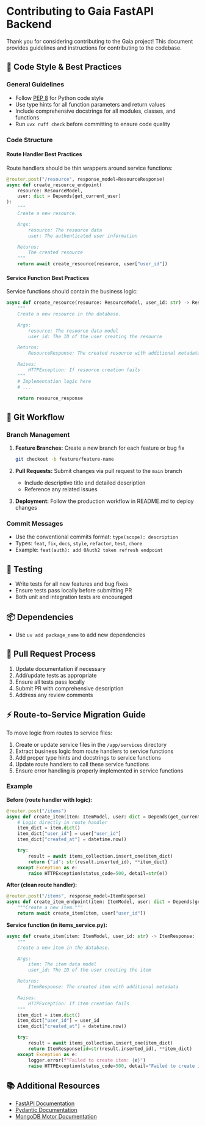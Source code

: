 # Contributing to Gaia FastAPI Backend

Thank you for considering contributing to the Gaia project! This document provides guidelines and instructions for contributing to the codebase.

## 📝 Code Style & Best Practices

### General Guidelines

- Follow [PEP 8](https://peps.python.org/pep-0008/) for Python code style
- Use type hints for all function parameters and return values
- Include comprehensive docstrings for all modules, classes, and functions
- Run `uvx ruff check` before committing to ensure code quality

### Code Structure

#### Route Handler Best Practices

Route handlers should be thin wrappers around service functions:

```python
@router.post("/resource", response_model=ResourceResponse)
async def create_resource_endpoint(
    resource: ResourceModel,
    user: dict = Depends(get_current_user)
):
    """
    Create a new resource.

    Args:
        resource: The resource data
        user: The authenticated user information

    Returns:
        The created resource
    """
    return await create_resource(resource, user["user_id"])
```

#### Service Function Best Practices

Service functions should contain the business logic:

```python
async def create_resource(resource: ResourceModel, user_id: str) -> ResourceResponse:
    """
    Create a new resource in the database.

    Args:
        resource: The resource data model
        user_id: The ID of the user creating the resource

    Returns:
        ResourceResponse: The created resource with additional metadata

    Raises:
        HTTPException: If resource creation fails
    """
    # Implementation logic here
    # ...

    return resource_response
```

## 🌿 Git Workflow

### Branch Management

1. **Feature Branches:** Create a new branch for each feature or bug fix

   ```sh
   git checkout -b feature/feature-name
   ```

2. **Pull Requests:** Submit changes via pull request to the `main` branch

   - Include descriptive title and detailed description
   - Reference any related issues

3. **Deployment:** Follow the production workflow in README.md to deploy changes

### Commit Messages

- Use the conventional commits format: `type(scope): description`
- Types: `feat`, `fix`, `docs`, `style`, `refactor`, `test`, `chore`
- Example: `feat(auth): add OAuth2 token refresh endpoint`

## 🧪 Testing

- Write tests for all new features and bug fixes
- Ensure tests pass locally before submitting PR
- Both unit and integration tests are encouraged

## 📦 Dependencies

- Use `uv add package_name` to add new dependencies
<!-- - Update requirements.txt with `uv pip freeze > requirements.txt` -->

## 🚀 Pull Request Process

1. Update documentation if necessary
2. Add/update tests as appropriate
3. Ensure all tests pass locally
4. Submit PR with comprehensive description
5. Address any review comments

## ⚡ Route-to-Service Migration Guide

To move logic from routes to service files:

1. Create or update service files in the `/app/services` directory
2. Extract business logic from route handlers to service functions
3. Add proper type hints and docstrings to service functions
4. Update route handlers to call these service functions
5. Ensure error handling is properly implemented in service functions

### Example

**Before (route handler with logic):**

```python
@router.post("/items")
async def create_item(item: ItemModel, user: dict = Depends(get_current_user)):
    # Logic directly in route handler
    item_dict = item.dict()
    item_dict["user_id"] = user["user_id"]
    item_dict["created_at"] = datetime.now()

    try:
        result = await items_collection.insert_one(item_dict)
        return {"id": str(result.inserted_id), **item_dict}
    except Exception as e:
        raise HTTPException(status_code=500, detail=str(e))
```

**After (clean route handler):**

```python
@router.post("/items", response_model=ItemResponse)
async def create_item_endpoint(item: ItemModel, user: dict = Depends(get_current_user)):
    """Create a new item."""
    return await create_item(item, user["user_id"])
```

**Service function (in items_service.py):**

```python
async def create_item(item: ItemModel, user_id: str) -> ItemResponse:
    """
    Create a new item in the database.

    Args:
        item: The item data model
        user_id: The ID of the user creating the item

    Returns:
        ItemResponse: The created item with additional metadata

    Raises:
        HTTPException: If item creation fails
    """
    item_dict = item.dict()
    item_dict["user_id"] = user_id
    item_dict["created_at"] = datetime.now()

    try:
        result = await items_collection.insert_one(item_dict)
        return ItemResponse(id=str(result.inserted_id), **item_dict)
    except Exception as e:
        logger.error(f"Failed to create item: {e}")
        raise HTTPException(status_code=500, detail="Failed to create item")
```

## 📚 Additional Resources

- [FastAPI Documentation](https://fastapi.tiangolo.com/)
- [Pydantic Documentation](https://docs.pydantic.dev/)
- [MongoDB Motor Documentation](https://motor.readthedocs.io/)
